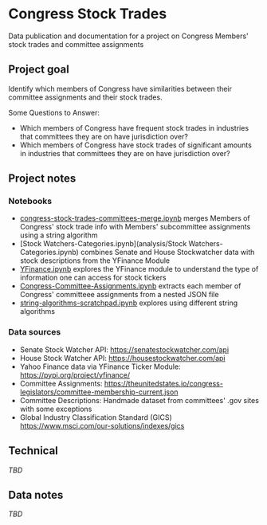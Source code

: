 # Congress Stock Trades

Data publication and documentation for a project on Congress Members' stock trades and committee assignments

## Project goal

Identify which members of Congress have similarities between their committee assignments and their stock trades.

Some Questions to Answer:
* Which members of Congress have frequent stock trades in industries that committees they are on have jurisdiction over?
* Which members of Congress have stock trades of significant amounts in industries that committees they are on have jurisdiction over?

## Project notes
### Notebooks

* [congress-stock-trades-committees-merge.ipynb](analysis/congress-stock-trades-committees-merge.ipynb) merges Members of Congress' stock trade info with Members' subcommittee assignments using a string algorithm
* [Stock Watchers-Categories.ipynb](analysis/Stock Watchers-Categories.ipynb) combines Senate and House Stockwatcher data with stock descriptions from the YFinance Module
* [YFinance.ipynb](analysis/YFinance.ipynb) explores the YFinance module to understand the type of information one can access for stock tickers
* [Congress-Committee-Assignments.ipynb](analysis/Congress-Committee-Assignments.ipynb) extracts each member of Congress' committeee assignments from a nested JSON file 
* [string-algorithms-scratchpad.ipynb](analysis/string-algorithms-scratchpad.ipynb) explores using different string algorithms

### Data sources

* Senate Stock Watcher API: https://senatestockwatcher.com/api 
* House Stock Watcher API: https://housestockwatcher.com/api
* Yahoo Finance data via YFinance Ticker Module: https://pypi.org/project/yfinance/
* Committee Assignments: https://theunitedstates.io/congress-legislators/committee-membership-current.json
* Committee Descriptions: Handmade dataset from committees' .gov sites with some exceptions
* Global Industry Classification Standard (GICS) https://www.msci.com/our-solutions/indexes/gics


## Technical

*TBD*


## Data notes

*TBD*
